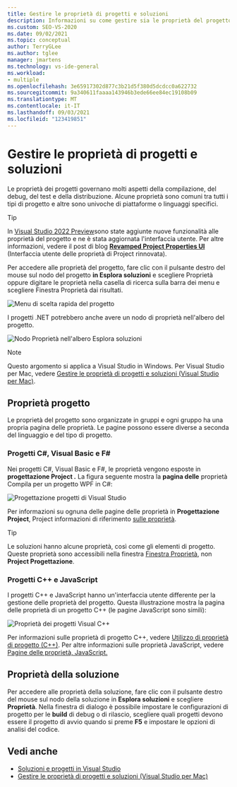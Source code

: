```yaml
---
title: Gestire le proprietà di progetti e soluzioni
description: Informazioni su come gestire sia le proprietà del progetto che le proprietà della soluzione in Visual Studio.
ms.custom: SEO-VS-2020
ms.date: 09/02/2021
ms.topic: conceptual
author: TerryGLee
ms.author: tglee
manager: jmartens
ms.technology: vs-ide-general
ms.workload:
- multiple
ms.openlocfilehash: 3e65917302d877c3b21d5f380d5dcdcc0a622732
ms.sourcegitcommit: 9a340611faaaa143946b3ede66ee84ec19108b09
ms.translationtype: MT
ms.contentlocale: it-IT
ms.lasthandoff: 09/03/2021
ms.locfileid: "123419851"
---
```

# <a name="manage-project-and-solution-properties"></a>Gestire le proprietà di progetti e soluzioni

Le proprietà dei progetti governano molti aspetti della compilazione, del debug, del test e della distribuzione. Alcune proprietà sono comuni tra tutti i tipi di progetto e altre sono univoche di piattaforme o linguaggi specifici.

> [!TIP]
> In [Visual Studio 2022 Preview](/visualstudio/releases/2022/release-notes-preview)sono state aggiunte nuove funzionalità alle proprietà del progetto e ne è stata aggiornata l'interfaccia utente. Per altre informazioni, vedere il post di blog [**Revamped Project Properties UI**](https://devblogs.microsoft.com/visualstudio/revamped-project-properties-ui/) (Interfaccia utente delle proprietà di Project rinnovata).

Per accedere alle proprietà del progetto, fare clic con il pulsante  destro del mouse sul nodo del  progetto **in Esplora soluzioni** e scegliere Proprietà oppure digitare le proprietà nella casella di ricerca sulla barra dei menu e scegliere Finestra Proprietà dai risultati.

![Menu di scelta rapida del progetto](../ide/media/vs2015_proj_prop_menu.gif)

I progetti .NET potrebbero anche avere un nodo di proprietà nell'albero del progetto.

![Nodo Proprietà nell'albero Esplora soluzioni](../ide/media/vs2015_props_se.png)

> [!NOTE]
> Questo argomento si applica a Visual Studio in Windows. Per Visual Studio per Mac, vedere [Gestire le proprietà di progetti e soluzioni (Visual Studio per Mac)](/visualstudio/mac/managing-solutions-and-project-properties).

## <a name="project-properties"></a>Proprietà progetto

Le proprietà del progetto sono organizzate in gruppi e ogni gruppo ha una propria pagina delle proprietà. Le pagine possono essere diverse a seconda del linguaggio e del tipo di progetto.

### <a name="c-visual-basic-and-f-projects"></a>Progetti C#, Visual Basic e F#

Nei progetti C#, Visual Basic e F#, le proprietà vengono esposte in **progettazione Project .** La figura seguente mostra la **pagina delle** proprietà Compila per un progetto WPF in C#:

![Progettazione progetti di Visual Studio](../ide/media/vs2015_proppage_build.png)

Per informazioni su ognuna delle pagine delle proprietà in **Progettazione Project**, Project informazioni di riferimento [sulle proprietà](../ide/reference/project-properties-reference.md).

> [!TIP]
> Le soluzioni hanno alcune proprietà, così come gli elementi di progetto. Queste proprietà sono accessibili nella finestra [Finestra Proprietà](../ide/reference/properties-window.md), non **Project Progettazione**.

### <a name="c-and-javascript-projects"></a>Progetti C++ e JavaScript

I progetti C++ e JavaScript hanno un'interfaccia utente differente per la gestione delle proprietà del progetto. Questa illustrazione mostra la pagina delle proprietà di un progetto C++ (le pagine JavaScript sono simili):

![Proprietà dei progetti Visual C&#43;&#43;](../ide/media/vs2015_projprops_cpp.png)

Per informazioni sulle proprietà di progetto C++, vedere [Utilizzo di proprietà di progetto (C++)](/cpp/build/working-with-project-properties). Per altre informazioni sulle proprietà JavaScript, vedere [Pagine delle proprietà, JavaScript.](../ide/reference/property-pages-javascript.md)

## <a name="solution-properties"></a>Proprietà della soluzione

Per accedere alle proprietà della soluzione, fare clic con il pulsante destro del mouse sul nodo della soluzione in **Esplora soluzioni** e scegliere **Proprietà**. Nella finestra di dialogo è  possibile impostare le configurazioni di progetto per le **build** di debug o di rilascio, scegliere quali progetti devono essere il progetto di avvio quando si preme **F5** e impostare le opzioni di analisi del codice.

## <a name="see-also"></a>Vedi anche

- [Soluzioni e progetti in Visual Studio](../ide/solutions-and-projects-in-visual-studio.md)
- [Gestire le proprietà di progetti e soluzioni (Visual Studio per Mac)](/visualstudio/mac/managing-solutions-and-project-properties)
